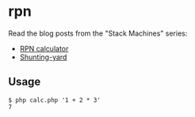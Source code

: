 # rpn

Read the blog posts from the "Stack Machines" series:

* [RPN calculator](https://igor.io/2013/12/02/stack-machines-rpn.html)
* [Shunting-yard](https://igor.io/2013/12/03/stack-machines-shunting-yard.html)

## Usage

    $ php calc.php '1 + 2 * 3'
    7
